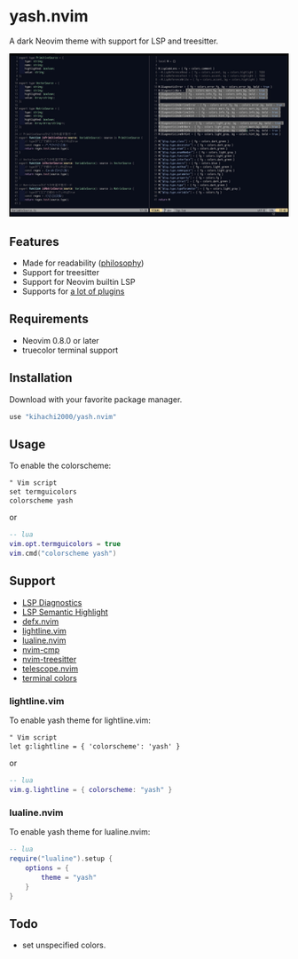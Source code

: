 # yash.nvim
A dark Neovim theme with support for LSP and treesitter.

![Sample image](image/v0.6.0.jpg)

## Features
- Made for readability ([philosophy](https://zenn.dev/kihachi2000/articles/4f4314ef791c5d))
- Support for treesitter
- Support for Neovim builtin LSP
- Supports for [a lot of plugins](https://github.com/kihachi2000/yash.nvim#support)

## Requirements
- Neovim 0.8.0 or later
- truecolor terminal support

## Installation
Download with your favorite package manager.
```lua
use "kihachi2000/yash.nvim"
```

## Usage
To enable the colorscheme:

```vim
" Vim script
set termguicolors
colorscheme yash
```

or

```lua
-- lua
vim.opt.termguicolors = true
vim.cmd("colorscheme yash")
```

## Support
- [LSP Diagnostics](https://neovim.io/doc/user/lsp.html)
- [LSP Semantic Highlight](https://neovim.io/doc/user/lsp.html#lsp-semantic-highlight)
- [defx.nvim](https://github.com/Shougo/defx.nvim)
- [lightline.vim](https://github.com/itchyny/lightline.vim)
- [lualine.nvim](https://github.com/nvim-lualine/lualine.nvim)
- [nvim-cmp](https://github.com/hrsh7th/nvim-cmp)
- [nvim-treesitter](https://github.com/nvim-treesitter/nvim-treesitter)
- [telescope.nvim](https://github.com/nvim-telescope/telescope.nvim)
- [terminal colors](https://neovim.io/doc/user/nvim_terminal_emulator.html#terminal-config)

### lightline.vim
To enable yash theme for lightline.vim: 
```vim
" Vim script
let g:lightline = { 'colorscheme': 'yash' }
```

or

```lua
-- lua
vim.g.lightline = { colorscheme: "yash" }
```

### lualine.nvim
To enable yash theme for lualine.nvim: 
```lua
-- lua
require("lualine").setup {
    options = {
        theme = "yash"
    }
}
```

## Todo
- set unspecified colors.
